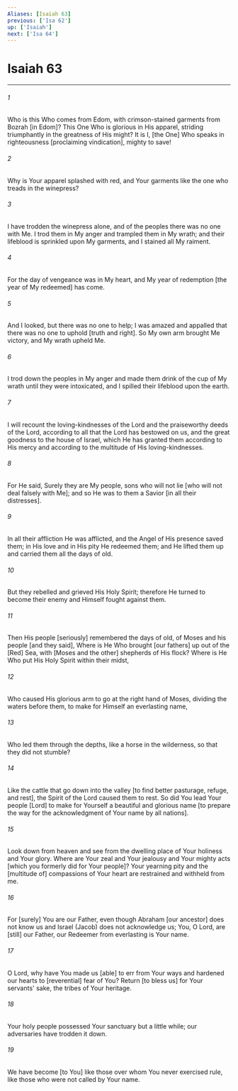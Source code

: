 ```yaml
---
Aliases: [Isaiah 63]
previous: ['Isa 62']
up: ['Isaiah']
next: ['Isa 64']
---
```

# Isaiah 63

***


###### 1 


Who is this Who comes from Edom, with crimson-stained garments from Bozrah [in Edom]? This One Who is glorious in His apparel, striding triumphantly in the greatness of His might? It is I, [the One] Who speaks in righteousness [proclaiming vindication], mighty to save! 


###### 2 


Why is Your apparel splashed with red, and Your garments like the one who treads in the winepress? 


###### 3 


I have trodden the winepress alone, and of the peoples there was no one with Me. I trod them in My anger and trampled them in My wrath; and their lifeblood is sprinkled upon My garments, and I stained all My raiment. 


###### 4 


For the day of vengeance was in My heart, and My year of redemption [the year of My redeemed] has come. 


###### 5 


And I looked, but there was no one to help; I was amazed and appalled that there was no one to uphold [truth and right]. So My own arm brought Me victory, and My wrath upheld Me. 


###### 6 


I trod down the peoples in My anger and made them drink of the cup of My wrath until they were intoxicated, and I spilled their lifeblood upon the earth. 


###### 7 


I will recount the loving-kindnesses of the Lord and the praiseworthy deeds of the Lord, according to all that the Lord has bestowed on us, and the great goodness to the house of Israel, which He has granted them according to His mercy and according to the multitude of His loving-kindnesses. 


###### 8 


For He said, Surely they are My people, sons who will not lie [who will not deal falsely with Me]; and so He was to them a Savior [in all their distresses]. 


###### 9 


In all their affliction He was afflicted, and the Angel of His presence saved them; in His love and in His pity He redeemed them; and He lifted them up and carried them all the days of old. 


###### 10 


But they rebelled and grieved His Holy Spirit; therefore He turned to become their enemy and Himself fought against them. 


###### 11 


Then His people [seriously] remembered the days of old, of Moses and his people [and they said], Where is He Who brought [our fathers] up out of the [Red] Sea, with [Moses and the other] shepherds of His flock? Where is He Who put His Holy Spirit within their midst, 


###### 12 


Who caused His glorious arm to go at the right hand of Moses, dividing the waters before them, to make for Himself an everlasting name, 


###### 13 


Who led them through the depths, like a horse in the wilderness, so that they did not stumble? 


###### 14 


Like the cattle that go down into the valley [to find better pasturage, refuge, and rest], the Spirit of the Lord caused them to rest. So did You lead Your people [Lord] to make for Yourself a beautiful and glorious name [to prepare the way for the acknowledgment of Your name by all nations]. 


###### 15 


Look down from heaven and see from the dwelling place of Your holiness and Your glory. Where are Your zeal and Your jealousy and Your mighty acts [which you formerly did for Your people]? Your yearning pity and the [multitude of] compassions of Your heart are restrained and withheld from me. 


###### 16 


For [surely] You are our Father, even though Abraham [our ancestor] does not know us and Israel (Jacob) does not acknowledge us; You, O Lord, are [still] our Father, our Redeemer from everlasting is Your name. 


###### 17 


O Lord, why have You made us [able] to err from Your ways and hardened our hearts to [reverential] fear of You? Return [to bless us] for Your servants' sake, the tribes of Your heritage. 


###### 18 


Your holy people possessed Your sanctuary but a little while; our adversaries have trodden it down. 


###### 19 


We have become [to You] like those over whom You never exercised rule, like those who were not called by Your name.
